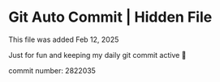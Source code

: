 # Git Auto Commit | Hidden File

This file was added Feb 12, 2025

Just for fun and keeping my daily git commit active 🤪

commit number: 2822035
